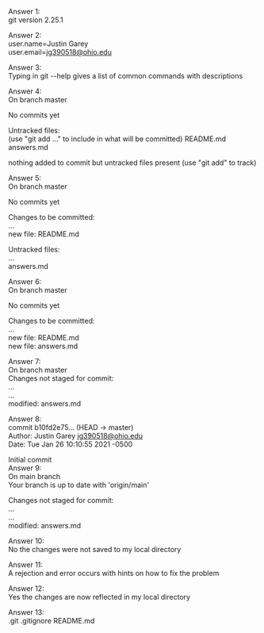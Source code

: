 Answer 1:                                      
git version 2.25.1                                       
                                              
Answer 2:                                      
user.name=Justin Garey                                 
user.email=jg390518@ohio.edu                           
                                               
Answer 3:                                  
Typing in git --help gives a list of common commands with descriptions
                                          
Answer 4:                                    
On branch master                                
                                        
No commits yet                               
                                          
Untracked files:                                       
   (use "git add <file>..." to include in what will be committed)
	README.md                                            
	answers.md                                 
                                              
nothing added to commit but untracked files present (use "git add" to track)
                                                                               
Answer 5:                                   
On branch master                              
                                    
No commits yet                              
                              
Changes to be committed:                    
   ...                                 
	new file: README.md                    
                                      
Untracked files:                          
   ...                                  
	answers.md                        
                                         
Answer 6:                           
On branch master                   
                                 
No commits yet                            
                                           
Changes to be committed:                    
   ...                                      
	new file: README.md                   
	new file: answers.md                     
                                                  
Answer 7:                                  
On branch master                                
Changes not staged for commit:                       
   ...                                        
   ...                                           
	modified:       answers.md                            
                                               
Answer 8:                                      
commit b10fd2e75... (HEAD -> master)                  
Author: Justin Garey <jg390518@ohio.edu>               
Date:   Tue Jan 26 10:10:55 2021 -0500                    
                                                  
   Initial commit                                   
Answer 9:                                            
On main branch                                         
Your branch is up to date with 'origin/main'                 
                                                  
Changes not staged for commit:                         
   ...                                              
   ...                                          
	modified: answers.md                                      
                                                                   
Answer 10:                                                     
No the changes were not saved to my local directory                    
                                                                  
Answer 11:                                                     
A rejection and error occurs with hints on how to fix the problem
                                                                      
Answer 12:                                                           
Yes the changes are now reflected in my local directory                 
                                                                   
Answer 13:                                                 
.git       .gitignore        README.md                            

